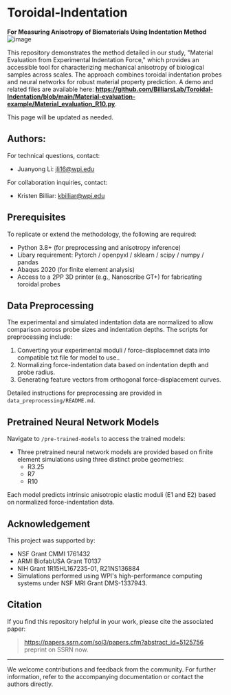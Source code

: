 # Toroidal-Indentation
**For Measuring Anisotropy of Biomaterials Using Indentation Method**
![image](https://github.com/user-attachments/assets/e931047a-43ad-4b88-bf46-e93058047b5d)

This repository demonstrates the method detailed in our study, "Material Evaluation from Experimental Indentation Force," which provides an accessible tool for characterizing mechanical anisotropy of biological samples across scales. The approach combines toroidal indentation probes and neural networks for robust material property prediction. A demo and related files are available here: **https://github.com/BilliarsLab/Toroidal-Indentation/blob/main/Material-evaluation-example/Material_evaluation_R10.py**.

This page will be updated as needed.

## Authors:
For technical questions, contact:
- Juanyong Li: [jli16@wpi.edu](mailto:jli16@wpi.edu)

For collaboration inquiries, contact:
- Kristen Billiar: [kbilliar@wpi.edu](mailto:kbilliar@wpi.edu)

## Prerequisites
To replicate or extend the methodology, the following are required:
- Python 3.8+ (for preprocessing and anisotropy inference)
- Libary requirement: Pytorch / openpyxl / sklearn / scipy / numpy / pandas 
- Abaqus 2020 (for finite element analysis)
- Access to a 2PP 3D printer (e.g., Nanoscribe GT+) for fabricating toroidal probes

## Data Preprocessing
The experimental and simulated indentation data are normalized to allow comparison across probe sizes and indentation depths. The scripts for preprocessing include:
1. Converting your experimental moduli / force-displacemnet data into compatible txt file for model to use..
2. Normalizing force-indentation data based on indentation depth and probe radius.
3. Generating feature vectors from orthogonal force-displacement curves.

Detailed instructions for preprocessing are provided in `data_preprocessing/README.md`.

## Pretrained Neural Network Models
Navigate to `/pre-trained-models` to access the trained models:
- Three pretrained neural network models are provided based on finite element simulations using three distinct probe geometries:
  - R3.25
  - R7
  - R10

Each model predicts intrinsic anisotropic elastic moduli (E1 and E2) based on normalized force-indentation data.

## Acknowledgement
This project was supported by:
- NSF Grant CMMI 1761432
- ARMI BiofabUSA Grant T0137
- NIH Grant 1R15HL167235-01, R21NS136884
- Simulations performed using WPI's high-performance computing systems under NSF MRI Grant DMS-1337943.

## Citation
If you find this repository helpful in your work, please cite the associated paper:
> https://papers.ssrn.com/sol3/papers.cfm?abstract_id=5125756 preprint on SSRN now.

---

We welcome contributions and feedback from the community. For further information, refer to the accompanying documentation or contact the authors directly.
